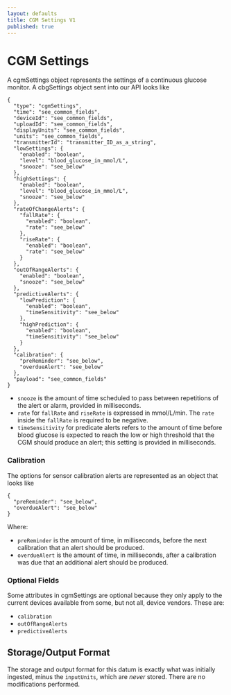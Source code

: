 ```yaml
---
layout: defaults
title: CGM Settings V1
published: true
---
```

# CGM Settings

A cgmSettings object represents the settings of a continuous glucose monitor. A cbgSettings object sent into our API looks like

~~~
{
  "type": "cgmSettings",
  "time": "see_common_fields",
  "deviceId": "see_common_fields",
  "uploadId": "see_common_fields",
  "displayUnits": "see_common_fields",
  "units": "see_common_fields",
  "transmitterId": "transmitter_ID_as_a_string",
  "lowSettings": {
    "enabled": "boolean",
    "level": "blood_glucose_in_mmol/L",
    "snooze": "see_below"
  },
  "highSettings": {
    "enabled": "boolean",
    "level": "blood_glucose_in_mmol/L",
    "snooze": "see_below"
  },
  "rateOfChangeAlerts": {
    "fallRate": {
      "enabled": "boolean",
      "rate": "see_below"
    },
    "riseRate": {
      "enabled": "boolean",
      "rate": "see_below"
    }
  },
  "outOfRangeAlerts": {
    "enabled": "boolean",
    "snooze": "see_below"
  },
  "predictiveAlerts": {
    "lowPrediction": {
      "enabled": "boolean",
      "timeSensitivity": "see_below"
    },
    "highPrediction": {
      "enabled": "boolean",
      "timeSensitivity": "see_below"
    }
  },
  "calibration": {
    "preReminder": "see_below",
    "overdueAlert": "see_below"
  },
  "payload": "see_common_fields"
}
~~~

* `snooze` is the amount of time scheduled to pass between repetitions of the alert or alarm, provided in milliseconds.
* `rate` for `fallRate` and `riseRate` is expressed in mmol/L/min. The `rate` inside the `fallRate` is required to be negative.
* `timeSensitivity` for predicate alerts refers to the amount of time before blood glucose is expected to reach the low or high threshold that the CGM should produce an alert; this setting is provided in milliseconds.

### Calibration

The options for sensor calibration alerts are represented as an object that looks like

~~~
{
  "preReminder": "see_below",
  "overdueAlert": "see_below"
}
~~~

Where:

* `preReminder` is the amount of time, in milliseconds, before the next calibration that an alert should be produced.
* `overdueAlert` is the amount of time, in milliseconds, after a calibration was due that an additional alert should be produced.

### Optional Fields

Some attributes in cgmSettings are optional because they only apply to the current devices available from some, but not all, device vendors. These are:

* `calibration`
* `outOfRangeAlerts`
* `predictiveAlerts`

## Storage/Output Format

The storage and output format for this datum is exactly what was initially ingested, minus the `inputUnits`, which are *never* stored. There are no modifications performed.